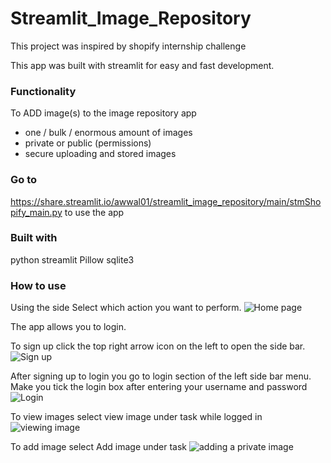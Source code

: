 # Streamlit_Image_Repository
This project was inspired by shopify internship challenge

This app was built with streamlit for easy and fast development.

### Functionality
To ADD image(s) to the image repository app
- one / bulk / enormous amount of images
- private or public (permissions)
- secure uploading and stored images
### Go to  
https://share.streamlit.io/awwal01/streamlit_image_repository/main/stmShopify_main.py to use the app

### Built with
python
streamlit
Pillow
sqlite3

### How to use

Using the side Select which action you want to perform.
![Home page](https://user-images.githubusercontent.com/53828785/150244292-5259c212-05a6-4405-b47b-6caeefdf5ef3.JPG)

The app allows you to login.

To sign up click the top right arrow icon on the left to open the side bar.
![Sign up](https://user-images.githubusercontent.com/53828785/150244373-07957f9b-14c2-4482-b7f2-3fc368f5fb54.JPG)

After signing up to login you go to login section of the left side bar menu. Make you tick the login box after entering your username and password
![Login](https://user-images.githubusercontent.com/53828785/150244514-4d6e88ed-1b72-43f2-bffa-096480c8d528.JPG)

To view images select view image under task while logged in
![viewing image](https://user-images.githubusercontent.com/53828785/150244584-2cc005af-3e72-418e-a358-af0bacfa9024.JPG)

To add image select Add image under task
![adding a private image](https://user-images.githubusercontent.com/53828785/150244696-47758543-8922-4fe3-832a-ff29657e5117.JPG)
